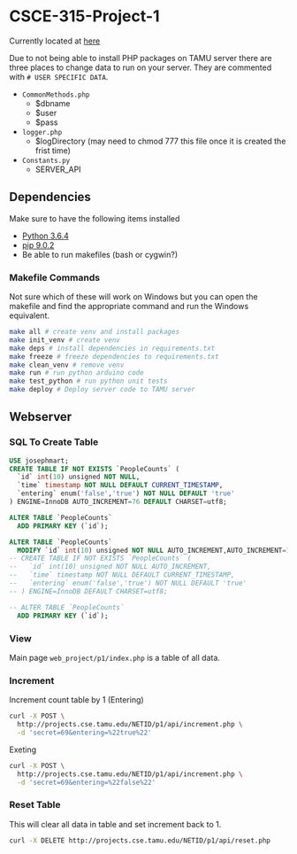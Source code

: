 # CSCE-315-Project-1

Currently located at [here](http://projects.cse.tamu.edu/josephmart/p1/)

Due to not being able to install PHP packages on TAMU server there are
three places to change data to run on your server. They are commented
with `# USER SPECIFIC DATA`.

* `CommonMethods.php`
	* $dbname
	* $user
	* $pass
* `logger.php`
	* $logDirectory (may need to chmod 777 this file once it is created the frist time)
* `Constants.py`
	* SERVER_API

## Dependencies

Make sure to have the following items installed

* [Python 3.6.4](https://www.python.org/downloads/release/python-364/)
* [pip 9.0.2](https://pypi.python.org/pypi/pip)
* Be able to run makefiles (bash or cygwin?)
### Makefile Commands
Not sure which of these will work on Windows but you can open the makefile and find the
appropriate command and run the Windows equivalent.

```bash
make all # create venv and install packages
make init_venv # create venv
make deps # install dependencies in requirements.txt
make freeze # freeze dependencies to requirements.txt
make clean_venv # remove venv
make run # run python arduino code
make test_python # run python unit tests
make deploy # Deploy server code to TAMU server
```

## Webserver
### SQL To Create Table

```sql
USE josephmart;
CREATE TABLE IF NOT EXISTS `PeopleCounts` (
  `id` int(10) unsigned NOT NULL,
  `time` timestamp NOT NULL DEFAULT CURRENT_TIMESTAMP,
  `entering` enum('false','true') NOT NULL DEFAULT 'true'
) ENGINE=InnoDB AUTO_INCREMENT=76 DEFAULT CHARSET=utf8;

ALTER TABLE `PeopleCounts`
  ADD PRIMARY KEY (`id`);

ALTER TABLE `PeopleCounts`
  MODIFY `id` int(10) unsigned NOT NULL AUTO_INCREMENT,AUTO_INCREMENT=1;
-- CREATE TABLE IF NOT EXISTS `PeopleCounts` (
--   `id` int(10) unsigned NOT NULL AUTO_INCREMENT,
--   `time` timestamp NOT NULL DEFAULT CURRENT_TIMESTAMP,
--   `entering` enum('false','true') NOT NULL DEFAULT 'true'
-- ) ENGINE=InnoDB DEFAULT CHARSET=utf8;

-- ALTER TABLE `PeopleCounts`
  ADD PRIMARY KEY (`id`);
```

### View
Main page `web_project/p1/index.php` is a table of all data.

### Increment

Increment count table by 1 (Entering)
```bash
curl -X POST \
  http://projects.cse.tamu.edu/NETID/p1/api/increment.php \
  -d 'secret=69&entering=%22true%22'
```

Exeting
```bash
curl -X POST \
  http://projects.cse.tamu.edu/NETID/p1/api/increment.php \
  -d 'secret=69&entering=%22false%22'
```

### Reset Table

This will clear all data in table and set increment back to 1.

```bash
curl -X DELETE http://projects.cse.tamu.edu/NETID/p1/api/reset.php
```